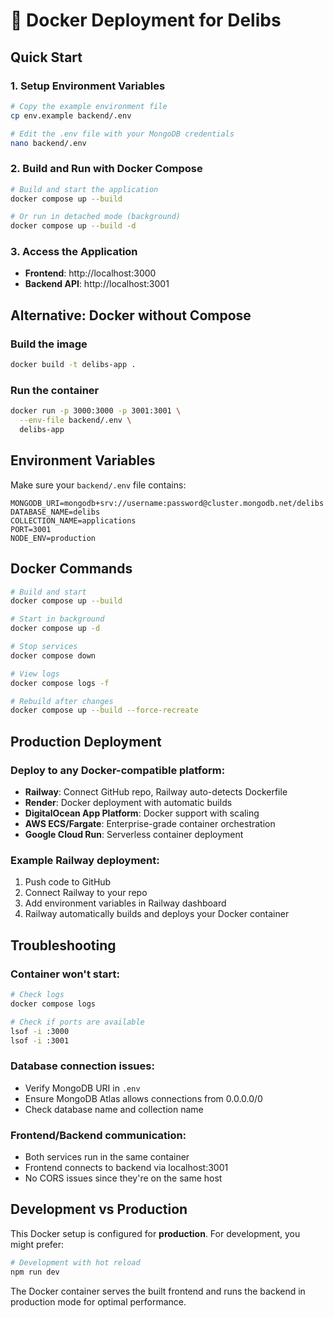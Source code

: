 # 🐳 Docker Deployment for Delibs

## Quick Start

### 1. Setup Environment Variables
```bash
# Copy the example environment file
cp env.example backend/.env

# Edit the .env file with your MongoDB credentials
nano backend/.env
```

### 2. Build and Run with Docker Compose
```bash
# Build and start the application
docker compose up --build

# Or run in detached mode (background)
docker compose up --build -d
```

### 3. Access the Application
- **Frontend**: http://localhost:3000
- **Backend API**: http://localhost:3001

## Alternative: Docker without Compose

### Build the image
```bash
docker build -t delibs-app .
```

### Run the container
```bash
docker run -p 3000:3000 -p 3001:3001 \
  --env-file backend/.env \
  delibs-app
```

## Environment Variables

Make sure your `backend/.env` file contains:

```env
MONGODB_URI=mongodb+srv://username:password@cluster.mongodb.net/delibs
DATABASE_NAME=delibs
COLLECTION_NAME=applications
PORT=3001
NODE_ENV=production
```

## Docker Commands

```bash
# Build and start
docker compose up --build

# Start in background
docker compose up -d

# Stop services
docker compose down

# View logs
docker compose logs -f

# Rebuild after changes
docker compose up --build --force-recreate
```

## Production Deployment

### Deploy to any Docker-compatible platform:

- **Railway**: Connect GitHub repo, Railway auto-detects Dockerfile
- **Render**: Docker deployment with automatic builds
- **DigitalOcean App Platform**: Docker support with scaling
- **AWS ECS/Fargate**: Enterprise-grade container orchestration
- **Google Cloud Run**: Serverless container deployment

### Example Railway deployment:
1. Push code to GitHub
2. Connect Railway to your repo
3. Add environment variables in Railway dashboard
4. Railway automatically builds and deploys your Docker container

## Troubleshooting

### Container won't start:
```bash
# Check logs
docker compose logs

# Check if ports are available
lsof -i :3000
lsof -i :3001
```

### Database connection issues:
- Verify MongoDB URI in `.env`
- Ensure MongoDB Atlas allows connections from 0.0.0.0/0
- Check database name and collection name

### Frontend/Backend communication:
- Both services run in the same container
- Frontend connects to backend via localhost:3001
- No CORS issues since they're on the same host

## Development vs Production

This Docker setup is configured for **production**. For development, you might prefer:

```bash
# Development with hot reload
npm run dev
```

The Docker container serves the built frontend and runs the backend in production mode for optimal performance.
